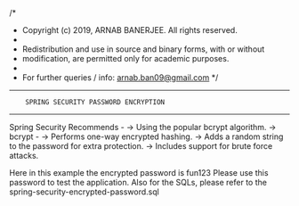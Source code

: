 /*
 * Copyright (c) 2019, ARNAB BANERJEE. All rights reserved.
 * 
 * Redistribution and use in source and binary forms, with or without
 * modification, are permitted only for academic purposes.
 * 
 * For further queries / info: arnab.ban09@gmail.com
 */
 
 --------------------------------------------------------------------------------------------------------------------
 		SPRING SECURITY PASSWORD ENCRYPTION
 --------------------------------------------------------------------------------------------------------------------
 Spring Security Recommends -
 -> Using the popular bcrypt algorithm.
 -> bcrypt -
 	-> Performs one-way encrypted hashing.
 	-> Adds a random string to the password for extra protection.
 	-> Includes support for brute force attacks.
 	
Here in this example the encrypted password is fun123
Please use this password to test the application.
Also for the SQLs, please refer to the spring-security-encrypted-password.sql
